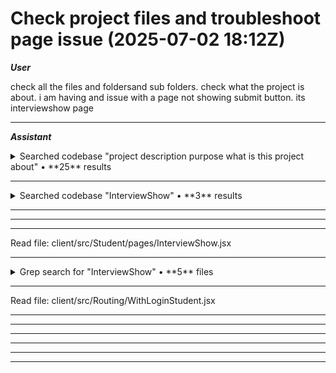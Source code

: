 <!-- Generated by SpecStory -->

# Check project files and troubleshoot page issue (2025-07-02 18:12Z)

_**User**_

check all the files and foldersand sub folders. 
check what the project is about.
i am having and issue with a page not showing submit button.
its interviewshow page

---

_**Assistant**_

<details>
            <summary>Searched codebase "project description purpose what is this project about" • **25** results</summary>
        
| File | Lines |
|------|-------|
| `client/src/pages/AboutUs.jsx` | L55-85 |
| `README.md` | L1-39 |
| `client/src/pages/AboutUs.jsx` | L1-27 |
| `README.md` | L39-45 |
| `client/src/Homepage/Homepage.jsx` | L359-392 |
| `client/README.md` | L1-44 |
| `client/README.md` | L44-71 |
| `client/src/organization/pages/OrganizationProfile.jsx` | L127-146 |
| `client/src/Student/pages/StudentProfilePage.jsx` | L388-433 |
| `client/src/pages/AboutUs.jsx` | L27-55 |
| `client/src/pages/AboutUs.jsx` | L110-155 |
| `client/src/pages/Features.jsx` | L1-32 |
| `client/src/organization/pages/OrganizationProfile.jsx` | L160-185 |
| `client/src/pages/AboutUs.jsx` | L85-110 |
| `client/package.json` | L1-59 |
| `client/src/Login-Signup/signup/SignupStudent.jsx` | L207-224 |
| `client/src/Login-Signup/signup/SignupOrganization.jsx` | L193-206 |
| `client/src/Student/pages/admin_theme_project/custom_admin/custom_admin/settings.py` | L1-53 |
| `client/src/Student/pages/admin_theme_project/custom_admin/manage.py` | L1-18 |
| `client/src/Homepage/Homepage.jsx` | L215-244 |
| `client/src/pages/Home.jsx` | L22-59 |
| `client/src/Login-Signup/signup/SignupOrganization.jsx` | L177-193 |
| `client/src/organization/pages/SearchCandidate.jsx` | L107-126 |
| `client/src/Login-Signup/signup/SignupOrganization.jsx` | L206-226 |
| `client/src/Student/pages/admin_theme_project/custom_admin/myapp/models.py` | L1-7 |

</details>

---

<details>
            <summary>Searched codebase "InterviewShow" • **3** results</summary>
        
| File |
|------|
| `undefined` |
| `undefined` |
| `undefined` |

</details>

---



---



---

Read file: client/src/Student/pages/InterviewShow.jsx

---

<details>
            <summary>Grep search for "InterviewShow" • **5** files</summary>
        
| File | Line | Match |
|------|------|-------|
| `file:///c%3A/Users/saifs/Documents/VS%20Code/smart-hiring-system_l/smart-hiring-system/client/src/Student/pages/InterviewShow.jsx` | L5 | `const InterviewShow = () => {` |
| `file:///c%3A/Users/saifs/Documents/VS%20Code/smart-hiring-system_l/smart-hiring-system/client/src/Student/pages/InterviewShow.jsx` | L157 | `export default InterviewShow;` |
| `file:///c%3A/Users/saifs/Documents/VS%20Code/smart-hiring-system_l/smart-hiring-system/client/src/Routing/WithLoginStudent.jsx` | L1 | `import InterviewShow from "../Student/InterviewShow";` |
| `file:///c%3A/Users/saifs/Documents/VS%20Code/smart-hiring-system_l/smart-hiring-system/client/src/Routing/WithLoginStudent.jsx` | L20 | `<InterviewShow />` |
| `file:///c%3A/Users/saifs/Documents/VS%20Code/smart-hiring-system_l/smart-hiring-system/client/src/Student/SwitchInterviewWindow.jsx` | Lundefined | `import InterviewShow from "./InterviewShow";` |
| `file:///c%3A/Users/saifs/Documents/VS%20Code/smart-hiring-system_l/smart-hiring-system/client/src/Student/SwitchInterviewWindow.jsx` | L7 | `<InterviewShow` |
| `file:///c%3A/Users/saifs/Documents/VS%20Code/smart-hiring-system_l/smart-hiring-system/client/src/Student/InterviewShow.jsx` | L15 | `import "./InterviewShow.css";` |
| `file:///c%3A/Users/saifs/Documents/VS%20Code/smart-hiring-system_l/smart-hiring-system/client/src/Student/InterviewShow.jsx` | L19 | `function InterviewShow({ ItrId, UserDataData, onInterviewStart }) {` |
| `file:///c%3A/Users/saifs/Documents/VS%20Code/smart-hiring-system_l/smart-hiring-system/client/src/Student/InterviewShow.jsx` | L575 | `// console.log('[LOG] InterviewShow render', { finishInterview: finishInterviewRef.current, switchWindow });` |
| `file:///c%3A/Users/saifs/Documents/VS%20Code/smart-hiring-system_l/smart-hiring-system/client/src/Student/InterviewShow.jsx` | L839 | `export default InterviewShow;` |
| `file:///c%3A/Users/saifs/Documents/VS%20Code/smart-hiring-system_l/smart-hiring-system/client/src/App.js` | L6 | `// import InterviewShow from "./Student/InterviewShow.jsx";` |

</details>

---

Read file: client/src/Routing/WithLoginStudent.jsx

---



---



---



---



---



---

